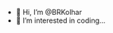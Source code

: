- 👋 Hi, I’m @BRKolhar
- 👀 I’m interested in coding...

<!---
BRKolhar/BRKolhar is a ✨ special ✨ repository because its `README.md` (this file) appears on your GitHub profile.
You can click the Preview link to take a look at your changes.
--->

